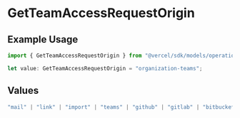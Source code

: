 # GetTeamAccessRequestOrigin

## Example Usage

```typescript
import { GetTeamAccessRequestOrigin } from "@vercel/sdk/models/operations/getteamaccessrequest.js";

let value: GetTeamAccessRequestOrigin = "organization-teams";
```

## Values

```typescript
"mail" | "link" | "import" | "teams" | "github" | "gitlab" | "bitbucket" | "saml" | "dsync" | "feedback" | "organization-teams"
```